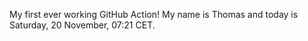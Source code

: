 My first ever working GitHub Action!
My name is Thomas and today is Saturday, 20 November, 07:21 CET. 
